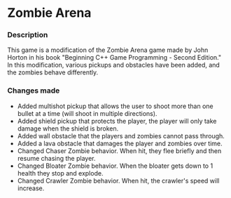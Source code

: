 # Zombie Arena

### Description

This game is a modification of the Zombie Arena game made by John Horton in his book "Beginning C++ Game Programming - Second Edition." In this modification, various
pickups and obstacles have been added, and the zombies behave differently.

### Changes made

- Added multishot pickup that allows the user to shoot more than one bullet at a time (will shoot in multiple directions).
- Added shield pickup that protects the player, the player will only take damage when the shield is broken.
- Added wall obstacle that the players and zombies cannot pass through.
- Added a lava obstacle that damages the player and zombies over time.
- Changed Chaser Zombie behavior. When hit, they flee briefly and then resume chasing the player.
- Changed Bloater Zombie behavior. When the bloater gets down to 1 health they stop and explode.
- Changed Crawler Zombie behavior. When hit, the crawler's speed will increase.
